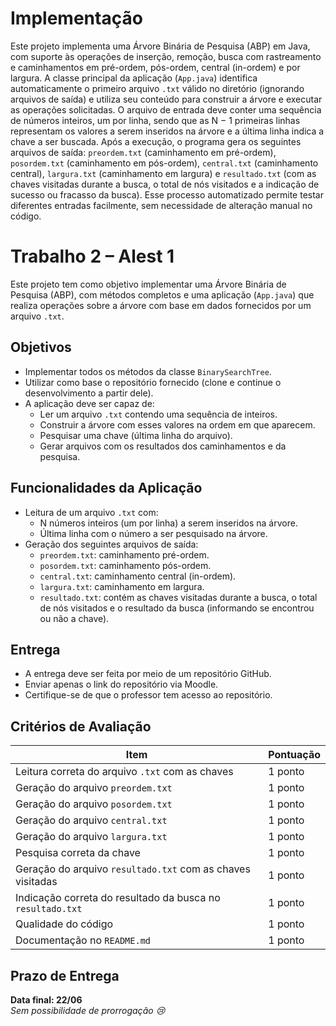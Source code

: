 # Implementação

Este projeto implementa uma Árvore Binária de Pesquisa (ABP) em Java, com suporte às operações de inserção, remoção, busca com rastreamento e caminhamentos em pré-ordem, pós-ordem, central (in-ordem) e por largura. A classe principal da aplicação (`App.java`) identifica automaticamente o primeiro arquivo `.txt` válido no diretório (ignorando arquivos de saída) e utiliza seu conteúdo para construir a árvore e executar as operações solicitadas. O arquivo de entrada deve conter uma sequência de números inteiros, um por linha, sendo que as N − 1 primeiras linhas representam os valores a serem inseridos na árvore e a última linha indica a chave a ser buscada. Após a execução, o programa gera os seguintes arquivos de saída: `preordem.txt` (caminhamento em pré-ordem), `posordem.txt` (caminhamento em pós-ordem), `central.txt` (caminhamento central), `largura.txt` (caminhamento em largura) e `resultado.txt` (com as chaves visitadas durante a busca, o total de nós visitados e a indicação de sucesso ou fracasso da busca). Esse processo automatizado permite testar diferentes entradas facilmente, sem necessidade de alteração manual no código.

# Trabalho 2 – Alest 1

Este projeto tem como objetivo implementar uma Árvore Binária de Pesquisa (ABP), com métodos completos e uma aplicação (`App.java`) que realiza operações sobre a árvore com base em dados fornecidos por um arquivo `.txt`.

## Objetivos

- Implementar todos os métodos da classe `BinarySearchTree`.
- Utilizar como base o repositório fornecido (clone e continue o desenvolvimento a partir dele).
- A aplicação deve ser capaz de:
  - Ler um arquivo `.txt` contendo uma sequência de inteiros.
  - Construir a árvore com esses valores na ordem em que aparecem.
  - Pesquisar uma chave (última linha do arquivo).
  - Gerar arquivos com os resultados dos caminhamentos e da pesquisa.

## Funcionalidades da Aplicação

- Leitura de um arquivo `.txt` com:
  - N números inteiros (um por linha) a serem inseridos na árvore.
  - Última linha com o número a ser pesquisado na árvore.
- Geração dos seguintes arquivos de saída:
  - `preordem.txt`: caminhamento pré-ordem.
  - `posordem.txt`: caminhamento pós-ordem.
  - `central.txt`: caminhamento central (in-ordem).
  - `largura.txt`: caminhamento em largura.
  - `resultado.txt`: contém as chaves visitadas durante a busca, o total de nós visitados e o resultado da busca (informando se encontrou ou não a chave).

## Entrega

- A entrega deve ser feita por meio de um repositório GitHub.
- Enviar apenas o link do repositório via Moodle.
- Certifique-se de que o professor tem acesso ao repositório.

## Critérios de Avaliação

| Item                                                                 | Pontuação |
|----------------------------------------------------------------------|-----------|
| Leitura correta do arquivo `.txt` com as chaves                     | 1 ponto   |
| Geração do arquivo `preordem.txt`                                   | 1 ponto   |
| Geração do arquivo `posordem.txt`                                   | 1 ponto   |
| Geração do arquivo `central.txt`                                    | 1 ponto   |
| Geração do arquivo `largura.txt`                                    | 1 ponto   |
| Pesquisa correta da chave                                           | 1 ponto   |
| Geração do arquivo `resultado.txt` com as chaves visitadas          | 1 ponto   |
| Indicação correta do resultado da busca no `resultado.txt`          | 1 ponto   |
| Qualidade do código                                                 | 1 ponto   |
| Documentação no `README.md`                                         | 1 ponto   |

## Prazo de Entrega

**Data final: 22/06**  
*Sem possibilidade de prorrogação 😢*
